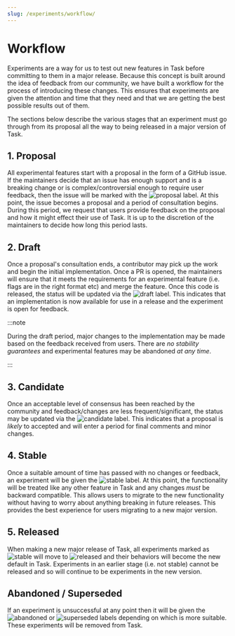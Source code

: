 ```yaml
---
slug: /experiments/workflow/
---
```


# Workflow

Experiments are a way for us to test out new features in Task before committing
to them in a major release. Because this concept is built around the idea of
feedback from our community, we have built a workflow for the process of
introducing these changes. This ensures that experiments are given the attention
and time that they need and that we are getting the best possible results out of
them.

The sections below describe the various stages that an experiment must go
through from its proposal all the way to being released in a major version of
Task.

## 1. Proposal

All experimental features start with a proposal in the form of a GitHub issue.
If the maintainers decide that an issue has enough support and is a breaking
change or is complex/controversial enough to require user feedback, then the
issue will be marked with the ![proposal] label. At this point, the issue
becomes a proposal and a period of consultation begins. During this period, we
request that users provide feedback on the proposal and how it might effect
their use of Task. It is up to the discretion of the maintainers to decide how
long this period lasts.

## 2. Draft

Once a proposal's consultation ends, a contributor may pick up the work and
begin the initial implementation. Once a PR is opened, the maintainers will
ensure that it meets the requirements for an experimental feature (i.e. flags
are in the right format etc) and merge the feature. Once this code is released,
the status will be updated via the ![draft] label. This indicates that an
implementation is now available for use in a release and the experiment is open
for feedback.

:::note

During the draft period, major changes to the implementation may be made based
on the feedback received from users. There are _no stability guarantees_ and
experimental features may be abandoned _at any time_.

:::

## 3. Candidate

Once an acceptable level of consensus has been reached by the community and
feedback/changes are less frequent/significant, the status may be updated via
the ![candidate] label. This indicates that a proposal is _likely_ to accepted
and will enter a period for final comments and minor changes.

## 4. Stable

Once a suitable amount of time has passed with no changes or feedback, an
experiment will be given the ![stable] label. At this point, the functionality
will be treated like any other feature in Task and any changes _must_ be
backward compatible. This allows users to migrate to the new functionality
without having to worry about anything breaking in future releases. This
provides the best experience for users migrating to a new major version.

## 5. Released

When making a new major release of Task, all experiments marked as ![stable]
will move to ![released] and their behaviors will become the new default in
Task. Experiments in an earlier stage (i.e. not stable) cannot be released and
so will continue to be experiments in the new version.

## Abandoned / Superseded

If an experiment is unsuccessful at any point then it will be given the
![abandoned] or ![superseded] labels depending on which is more suitable. These
experiments will be removed from Task.

<!-- prettier-ignore-start -->
[proposal]: https://img.shields.io/badge/experiment:%20proposal-purple
[draft]: https://img.shields.io/badge/experiment:%20draft-purple
[candidate]: https://img.shields.io/badge/experiment:%20candidate-purple
[stable]: https://img.shields.io/badge/experiment:%20stable-purple
[released]: https://img.shields.io/badge/experiment:%20released-purple
[abandoned]: https://img.shields.io/badge/experiment:%20abandoned-purple
[superseded]: https://img.shields.io/badge/experiment:%20superseded-purple
<!-- prettier-ignore-end -->
